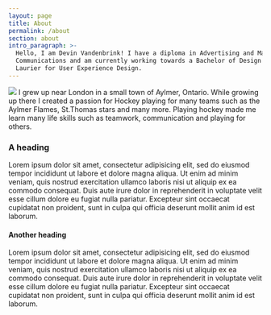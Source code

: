 ```yaml
---
layout: page
title: About
permalink: /about
section: about
intro_paragraph: >-
  Hello, I am Devin Vandenbrink! I have a diploma in Advertising and Marketing
  Communications and am currently working towards a Bachelor of Design degree at
  Laurier for User Experience Design.
---
```

<img src="img_2150.jpg" class="me"></img>
I grew up near London in a small town of Aylmer, Ontario. While growing up there I created a passion for Hockey playing for many teams such as the Aylmer Flames, St.Thomas stars and many more. Playing hockey made me learn many life skills such as teamwork, communication and playing for others. 

### A heading

Lorem ipsum dolor sit amet, consectetur adipisicing elit, sed do eiusmod tempor incididunt ut labore et dolore magna aliqua. Ut enim ad minim veniam, quis nostrud exercitation ullamco laboris nisi ut aliquip ex ea commodo consequat. Duis aute irure dolor in reprehenderit in voluptate velit esse cillum dolore eu fugiat nulla pariatur. Excepteur sint occaecat cupidatat non proident, sunt in culpa qui officia deserunt mollit anim id est laborum.

#### Another heading

Lorem ipsum dolor sit amet, consectetur adipisicing elit, sed do eiusmod tempor incididunt ut labore et dolore magna aliqua. Ut enim ad minim veniam, quis nostrud exercitation ullamco laboris nisi ut aliquip ex ea commodo consequat. Duis aute irure dolor in reprehenderit in voluptate velit esse cillum dolore eu fugiat nulla pariatur. Excepteur sint occaecat cupidatat non proident, sunt in culpa qui officia deserunt mollit anim id est laborum.
